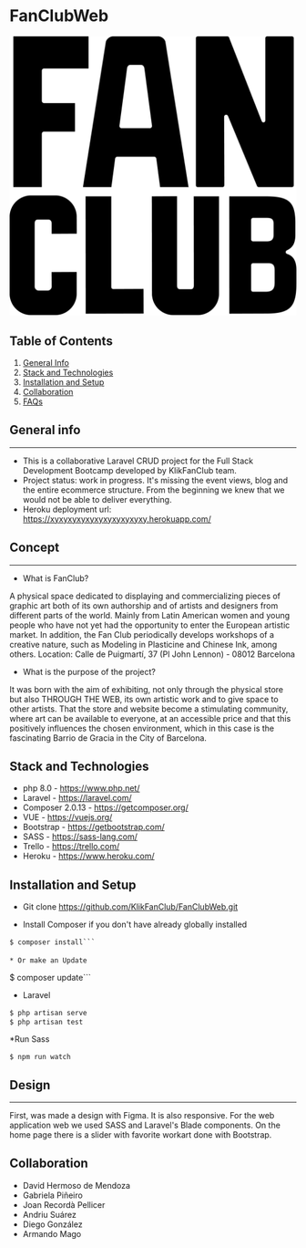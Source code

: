 # FanClubWeb

<img width="1422" alt="Image" src="https://github.com/KlikFanClub/FanClubWeb/blob/master/public/img/home/logo/fan-club.png">

<!-- [![wakatime](https://wakatime.com/badge/github/JoanRecorda/FanClubWeb.svg)](https://wakatime.com/badge/github/JoanRecorda/FanClubWeb) -->

## Table of Contents
1. [General Info](#general-info)
2. [Stack and Technologies](#stack-technologies)
3. [Installation and Setup](#installation-setup)
4. [Collaboration](#collaboration)
6. [FAQs](#faqs)

## General info
***
* This is a collaborative Laravel CRUD project for the Full Stack Development Bootcamp developed by KlikFanClub team.
* Project status: work in progress. It's missing the event views, blog and the entire ecommerce structure. From the beginning we knew that we would not be able to deliver everything.
* Heroku deployment url: https://xyxyxyxyxyxyxyxyxyxyxy.herokuapp.com/

## Concept
***
* What is FanClub?

A physical space dedicated to displaying and commercializing pieces of graphic art both of its own authorship and of artists and designers from different parts of the world.
Mainly from Latin American women and young people who have not yet had the opportunity to enter the European artistic market.
In addition, the Fan Club periodically develops workshops of a creative nature, such as Modeling in Plasticine and Chinese Ink, among others.
Location: Calle de Puigmartí, 37 (Pl John Lennon) - 08012 Barcelona

* What is the purpose of the project?

It was born with the aim of exhibiting, not only through the physical store but also THROUGH THE WEB, its own artistic work and to give space to other artists.
That the store and website become a stimulating community, where art can be available to everyone, at an accessible price and that this positively influences the chosen environment, which in this case is the fascinating Barrio de Gracia in the City of Barcelona.

## Stack and Technologies

* php 8.0 - https://www.php.net/
* Laravel - https://laravel.com/
* Composer 2.0.13 - https://getcomposer.org/
* VUE - https://vuejs.org/
* Bootstrap - https://getbootstrap.com/
* SASS - https://sass-lang.com/
* Trello - https://trello.com/
* Heroku - https://www.heroku.com/

## Installation and Setup

* Git clone https://github.com/KlikFanClub/FanClubWeb.git

* Install Composer if you don't have already globally installed
```
$ composer install```

* Or make an Update
```
$ composer update```

* Laravel
```
$ php artisan serve
$ php artisan test
```
*Run Sass
```
$ npm run watch
```
## Design
***
First, was made a design with Figma. It is also responsive. For the web application web we used SASS and Laravel's Blade components. On the home page there is a slider with favorite workart done with Bootstrap.

## Collaboration

* David Hermoso de Mendoza
* Gabriela Piñeiro
* Joan Recordà Pellicer
* Andriu Suárez
* Diego González
* Armando Mago


